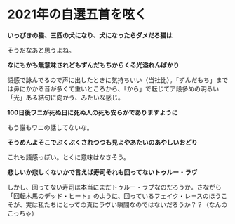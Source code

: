 # 2021年の自選五首を呟く

**いっぴきの猫、三匹の犬になり、犬になったらダメだろ猫は**

そうだなあと思うよね。

**なにもかも無意味されどもずんだもちからくる光溢れんばかり**

語感で詠んでるので声に出したときに気持ちいい（当社比）。「ずんだもち」までは鼻にかかる音が多くて重いところから、「から」で転じてア段多めの明るい「光」ある結句に向かう、みたいな感じ。

**100日後ワニが死ぬ日に死ぬ人の死も安らかでありますように**

もう誰もワニの話してないな。

**そうめんよそこでぶくぶくされつつも見よやあたいのあやしいおどり**

これも語感っぽい。とくに意味はなさそう。

**悲しいか悲しくないかで言えば寿司それも回ってないトゥルー・ラヴ**

しかし、回ってない寿司は本当にまだトゥルー・ラブなのだろうか。さながら「回転木馬のデッド・ヒート」のように、回っているフェイク・レースのほうこそが、実は私たちにとっての真にラヴい瞬間なのではないだろうか？？（なんのこっちゃ）

